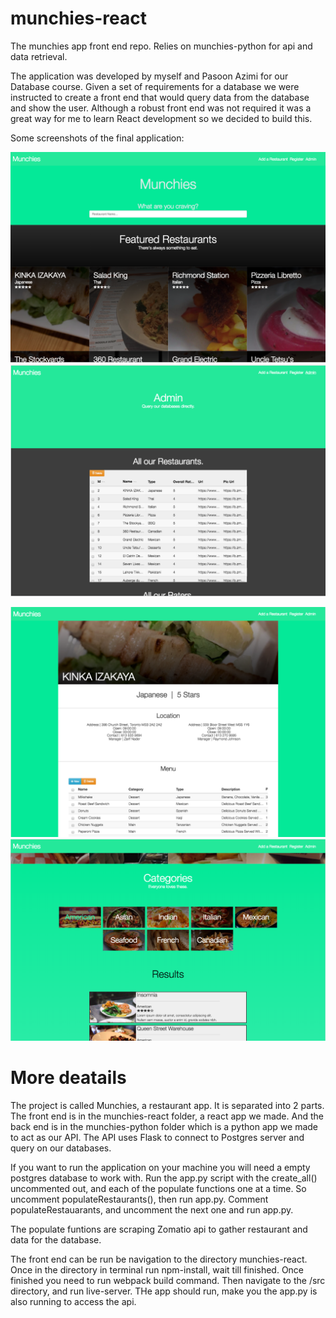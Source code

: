 # munchies-react
The munchies app front end repo. Relies on munchies-python for api and data retrieval.

The application was developed by myself and Pasoon Azimi for our Database course. Given a set of requirements for a database we were instructed to create a front end that would query data from the database and show the user. Although a robust front end was not required it was a great way for me to learn React development so we decided to build this.

Some screenshots of the final application:

![](screenshots/screenshot1.png)  ![](screenshots/screenshot2.png)


![](screenshots/screenshot3.png)  ![](screenshots/screenshot4.png) 


# More deatails

The project is called Munchies, a restaurant app. It is separated into 2 parts. The front end is in the munchies-react folder, a react app we made. And the back end is in the munchies-python folder which is a python app we made to act as our API. The API uses Flask to connect to Postgres server and query on our databases.

If you want to run the application on your machine you will need a empty postgres database to work with. Run the app.py script with the create_all() uncommented out, and each of the populate functions one at a time. So uncomment populateRestaurants(), then run app.py. Comment populateRestauarants, and uncomment the next one and run app.py. 

The populate funtions are scraping Zomatio api to gather restaurant and data for the database. 

The front end can be run be navigation to the directory munchies-react. Once in the directory in terminal run npm-install, wait till finished. Once finished you need to run webpack build command. Then navigate to the /src directory, and run live-server. THe app should run, make you the app.py is also running to access the api.

